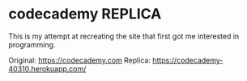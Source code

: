 # codecademy REPLICA

This is my attempt at recreating the site that first got me interested in programming.

Original: https://codecademy.com
Replica: https://codecademy-40310.herokuapp.com/
